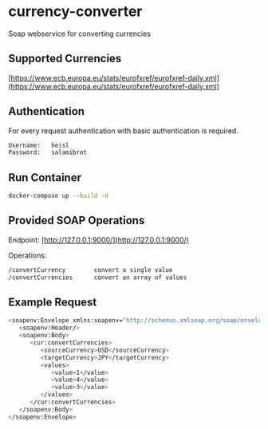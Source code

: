 # currency-converter

Soap webservice for converting currencies

## Supported Currencies

[https://www.ecb.europa.eu/stats/eurofxref/eurofxref-daily.xml](https://www.ecb.europa.eu/stats/eurofxref/eurofxref-daily.xml)

## Authentication

For every request authentication with basic authentication is required.

```bash
Username:   heisl
Password:   salamibrot
```

## Run Container

```bash
docker-compose up --build -d
```

## Provided SOAP Operations

Endpoint: [http://127.0.0.1:9000/](http://127.0.0.1:9000/)

Operations:

```bash
/convertCurrency        convert a single value
/convertCurrencies      convert an array of values
```

## Example Request
```bash
<soapenv:Envelope xmlns:soapenv="http://schemas.xmlsoap.org/soap/envelope/" xmlns:cur="CurrencyConverter" >
   <soapenv:Header/>
   <soapenv:Body>
      <cur:convertCurrencies>
         <sourceCurrency>USD</sourceCurrency>
         <targetCurrency>JPY</targetCurrency>
         <values>
			<value>1</value>
			<value>4</value>
			<value>3</value>
         </values>
      </cur:convertCurrencies>
   </soapenv:Body>
</soapenv:Envelope>
```


